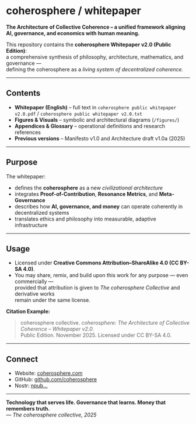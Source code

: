 # coherosphere / whitepaper

**The Architecture of Collective Coherence – a unified framework aligning AI, governance, and economics with human meaning.**  

This repository contains the **coherosphere Whitepaper v2.0 (Public Edition)**:  
a comprehensive synthesis of philosophy, architecture, mathematics, and governance —  
defining the coherosphere as a *living system of decentralized coherence.*

---

## Contents

- **Whitepaper (English)** – full text in `coherosphere public whitepaper v2.0.pdf` / `coherosphere public whitepaper v2.0.txt`  
- **Figures & Visuals** – symbolic and architectural diagrams (`/figures/`)  
- **Appendices & Glossary** – operational definitions and research references  
- **Previous versions** – Manifesto v1.0 and Architecture draft v1.0a (2025)  

---

## Purpose

The whitepaper:
- defines the **coherosphere** as a new *civilizational architecture*  
- integrates **Proof-of-Contribution**, **Resonance Metrics**, and **Meta-Governance**  
- describes how **AI, governance, and money** can operate coherently in decentralized systems  
- translates ethics and philosophy into measurable, adaptive infrastructure  

---

## Usage

- Licensed under **Creative Commons Attribution–ShareAlike 4.0 (CC BY-SA 4.0)**.  
- You may share, remix, and build upon this work for any purpose — even commercially —  
  provided that attribution is given to *The coherosphere Collective* and derivative works  
  remain under the same license.  

**Citation Example:**  
> coherosphere collective. *coherosphere: The Architecture of Collective Coherence – Whitepaper v2.0.*  
> Public Edition. November 2025. Licensed under CC BY-SA 4.0.

---

## Connect

- Website: [coherosphere.com](https://coherosphere.com)  
- GitHub: [github.com/coherosphere](https://github.com/coherosphere)  
- Nostr: [npub…](https://nostr.band/npub1kc9weag9hjf0p0xz5naamts48rdkzymucvrd9ws8ns7n4x3qq5gsljlnck)

---

**Technology that serves life. Governance that learns. Money that remembers truth.**  
*— The coherosphere collective, 2025*
